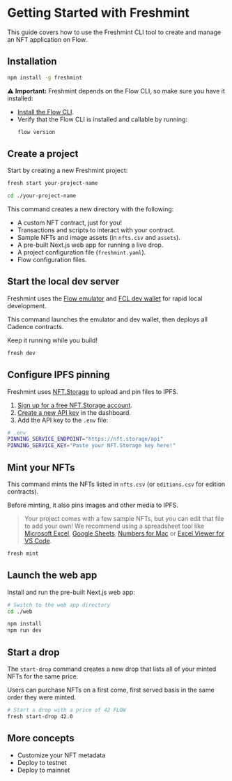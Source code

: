 # Getting Started with Freshmint

This guide covers how to use the Freshmint CLI tool to create and manage an NFT application on Flow.

## Installation

```sh
npm install -g freshmint
```

:warning: **Important:** Freshmint depends on the Flow CLI, so make sure you have it installed:

- [Install the Flow CLI](https://developers.flow.com/tools/flow-cli/install).
- Verify that the Flow CLI is installed and callable by running:
  ```sh
  flow version
  ```

## Create a project

Start by creating a new Freshmint project:

```sh
fresh start your-project-name

cd ./your-project-name
```

This command creates a new directory with the following:

- A custom NFT contract, just for you!
- Transactions and scripts to interact with your contract.
- Sample NFTs and image assets (in `nfts.csv` and `assets`).
- A pre-built Next.js web app for running a live drop.
- A project configuration file (`freshmint.yaml`).
- Flow configuration files.

## Start the local dev server

Freshmint uses the [Flow emulator](https://github.com/onflow/flow-emulator) and
[FCL dev wallet](https://github.com/onflow/fcl-dev-wallet) for rapid local development.

This command launches the emulator and dev wallet, then deploys all Cadence contracts.

Keep it running while you build!

```sh
fresh dev
```

## Configure IPFS pinning

Freshmint uses [NFT.Storage](https://nft.storage) to upload and pin files to IPFS.

1. [Sign up for a free NFT.Storage account](https://nft.storage/).
2. [Create a new API key](https://nft.storage/manage/) in the dashboard.
3. Add the API key to the `.env` file:

```sh
# .env
PINNING_SERVICE_ENDPOINT="https://nft.storage/api"
PINNING_SERVICE_KEY="Paste your NFT.Storage key here!"
```

## Mint your NFTs

This command mints the NFTs listed in `nfts.csv` (or `editions.csv` for edition contracts).

Before minting, it also pins images and other media to IPFS.

> Your project comes with a few sample NFTs, but you can edit that file to add your own!
We recommend using a spreadsheet tool like
[Microsoft Excel](https://www.microsoft.com/en-us/microsoft-365/excel),
[Google Sheets](https://docs.google.com/spreadsheets),
[Numbers for Mac](https://www.apple.com/ca/numbers/) or
[Excel Viewer for VS Code](https://marketplace.visualstudio.com/items?itemName=GrapeCity.gc-excelviewer).


```sh
fresh mint
```

## Launch the web app

Install and run the pre-built Next.js web app:

```sh
# Switch to the web app directory
cd ./web

npm install
npm run dev
```

## Start a drop

The `start-drop` command creates a new drop that lists all of your minted NFTs for the same price.

Users can purchase NFTs on a first come, first served basis in the same order they were minted.

```sh
# Start a drop with a price of 42 FLOW
fresh start-drop 42.0
```

## More concepts

- Customize your NFT metadata
- Deploy to testnet
- Deploy to mainnet
